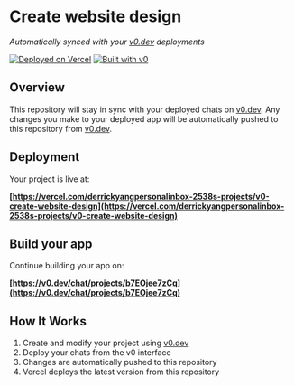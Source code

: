 # Create website design

*Automatically synced with your [v0.dev](https://v0.dev) deployments*

[![Deployed on Vercel](https://img.shields.io/badge/Deployed%20on-Vercel-black?style=for-the-badge&logo=vercel)](https://vercel.com/derrickyangpersonalinbox-2538s-projects/v0-create-website-design)
[![Built with v0](https://img.shields.io/badge/Built%20with-v0.dev-black?style=for-the-badge)](https://v0.dev/chat/projects/b7EOjee7zCq)

## Overview

This repository will stay in sync with your deployed chats on [v0.dev](https://v0.dev).
Any changes you make to your deployed app will be automatically pushed to this repository from [v0.dev](https://v0.dev).

## Deployment

Your project is live at:

**[https://vercel.com/derrickyangpersonalinbox-2538s-projects/v0-create-website-design](https://vercel.com/derrickyangpersonalinbox-2538s-projects/v0-create-website-design)**

## Build your app

Continue building your app on:

**[https://v0.dev/chat/projects/b7EOjee7zCq](https://v0.dev/chat/projects/b7EOjee7zCq)**

## How It Works

1. Create and modify your project using [v0.dev](https://v0.dev)
2. Deploy your chats from the v0 interface
3. Changes are automatically pushed to this repository
4. Vercel deploys the latest version from this repository
